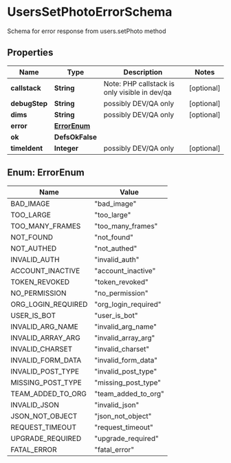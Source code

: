 

# UsersSetPhotoErrorSchema

Schema for error response from users.setPhoto method

## Properties

| Name | Type | Description | Notes |
|------------ | ------------- | ------------- | -------------|
|**callstack** | **String** | Note: PHP callstack is only visible in dev/qa |  [optional] |
|**debugStep** | **String** | possibly DEV/QA only |  [optional] |
|**dims** | **String** | possibly DEV/QA only |  [optional] |
|**error** | [**ErrorEnum**](#ErrorEnum) |  |  |
|**ok** | **DefsOkFalse** |  |  |
|**timeIdent** | **Integer** | possibly DEV/QA only |  [optional] |



## Enum: ErrorEnum

| Name | Value |
|---- | -----|
| BAD_IMAGE | &quot;bad_image&quot; |
| TOO_LARGE | &quot;too_large&quot; |
| TOO_MANY_FRAMES | &quot;too_many_frames&quot; |
| NOT_FOUND | &quot;not_found&quot; |
| NOT_AUTHED | &quot;not_authed&quot; |
| INVALID_AUTH | &quot;invalid_auth&quot; |
| ACCOUNT_INACTIVE | &quot;account_inactive&quot; |
| TOKEN_REVOKED | &quot;token_revoked&quot; |
| NO_PERMISSION | &quot;no_permission&quot; |
| ORG_LOGIN_REQUIRED | &quot;org_login_required&quot; |
| USER_IS_BOT | &quot;user_is_bot&quot; |
| INVALID_ARG_NAME | &quot;invalid_arg_name&quot; |
| INVALID_ARRAY_ARG | &quot;invalid_array_arg&quot; |
| INVALID_CHARSET | &quot;invalid_charset&quot; |
| INVALID_FORM_DATA | &quot;invalid_form_data&quot; |
| INVALID_POST_TYPE | &quot;invalid_post_type&quot; |
| MISSING_POST_TYPE | &quot;missing_post_type&quot; |
| TEAM_ADDED_TO_ORG | &quot;team_added_to_org&quot; |
| INVALID_JSON | &quot;invalid_json&quot; |
| JSON_NOT_OBJECT | &quot;json_not_object&quot; |
| REQUEST_TIMEOUT | &quot;request_timeout&quot; |
| UPGRADE_REQUIRED | &quot;upgrade_required&quot; |
| FATAL_ERROR | &quot;fatal_error&quot; |



